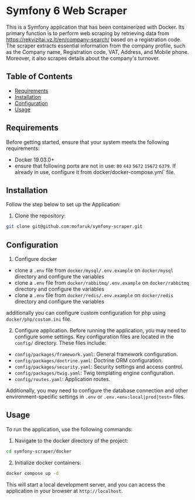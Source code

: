 # Symfony 6 Web Scraper

This is a Symfony application that has been containerized with Docker. Its primary function is to perform web scraping by retrieving data from https://rekvizitai.vz.lt/en/company-search/ based on a registration code. The scraper extracts essential information from the company profile, such as the Company name, Registration code, VAT, Address, and Mobile phone. Moreover, it also scrapes details about the company's turnover.

## Table of Contents

- [Requirements](#requirements)
- [Installation](#installation)
- [Configuration](#configuration)
- [Usage](#usage)


## Requirements

Before getting started, ensure that your system meets the following requirements:

- Docker 19.03.0+
- ensure that following ports are not in use: `80` `443` `5672` `15672` `6379`. If already in use, configure it from docker/docker-compose.yml` file.

## Installation

Follow the step below to set up the Application:

1. Clone the repository:

```bash
git clone git@github.com:mofaruk/symfony-scraper.git
```

## Configuration
1. Configure docker
- clone  a `.env` file from `docker/mysql/.env.example` on `docker/mysql` directory and configure the variables
- clone  a `.env` file from `docker/rabbitmq/.env.example` on `docker/rabbitmq` directory and configure the variables
- clone  a `.env` file from `docker/redis/.env.example` on `docker/redis` directory and configure the variables  
  
additionally you can configure custom configuration for php using `docker/php/custom.ini` file.

2. Configure application.
Before running the application, you may need to configure some settings. Key configuration files are located in the `config/` directory. These files include:

- `config/packages/framework.yaml`: General framework configuration.
- `config/packages/doctrine.yaml`: Doctrine ORM configuration.
- `config/packages/security.yaml`: Security settings and access control.
- `config/packages/twig.yaml`: Twig templating engine configuration.
- `config/routes.yaml`: Application routes.
  
Additionally, you may need to configure the database connection and other environment-specific settings in `.env` or `.env.<env:local|prod|test>` files.

## Usage

To run the application, use the following commands:

1. Navigate to the docker directory of the project:

```bash
cd symfony-scraper/docker
```

2. Initialize docker containers:

```bash
docker compose up -d
```

This will start a local development server, and you can access the application in your browser at `http://localhost`.



